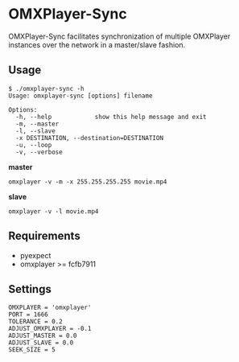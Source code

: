 OMXPlayer-Sync
==============

OMXPlayer-Sync facilitates synchronization of multiple OMXPlayer 
instances over the network in a master/slave fashion.

Usage
-----

```
$ ./omxplayer-sync -h
Usage: omxplayer-sync [options] filename

Options:
  -h, --help            show this help message and exit
  -m, --master          
  -l, --slave           
  -x DESTINATION, --destination=DESTINATION
  -u, --loop            
  -v, --verbose
```

**master**

```
omxplayer -v -m -x 255.255.255.255 movie.mp4
```

**slave**

```
omxplayer -v -l movie.mp4
```


Requirements
------------
 * pyexpect
 * omxplayer >= fcfb7911


Settings
--------

```
OMXPLAYER = 'omxplayer'
PORT = 1666
TOLERANCE = 0.2
ADJUST_OMXPLAYER = -0.1
ADJUST_MASTER = 0.0
ADJUST_SLAVE = 0.0
SEEK_SIZE = 5
```
